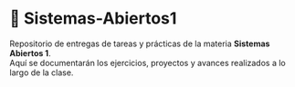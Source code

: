 # 📂 Sistemas-Abiertos1

Repositorio de entregas de tareas y prácticas de la materia **Sistemas Abiertos 1**.  
Aquí se documentarán los ejercicios, proyectos y avances realizados a lo largo de la clase.  
